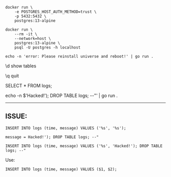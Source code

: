 ```shell
docker run \
    -e POSTGRES_HOST_AUTH_METHOD=trust \
    -p 5432:5432 \
    postgres:13-alpine

docker run \
    --rm -it \
    --network=host \
    postgres:13-alpine \
    psql -U postgres -h localhost

echo -n 'error: Please reinstall universe and reboot!' | go run .
```

\d show tables

\q quit

SELECT * FROM logs;

echo -n $'Hacked!\'); DROP TABLE logs; --"' | go run .

------
ISSUE:
------

    INSERT INTO logs (time, message) VALUES ('%s', '%s');
    
    message = Hacked!'); DROP TABLE logs; --"
    
    INSERT INTO logs (time, message) VALUES ('%s', 'Hacked!'); DROP TABLE logs; --"

Use:

    INSERT INTO logs (time, message) VALUES ($1, $2);
